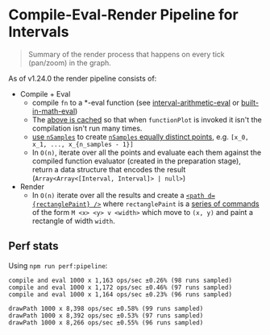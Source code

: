 # Compile-Eval-Render Pipeline for Intervals

> Summary of the render process that happens on every tick (pan/zoom) in the graph.

As of v1.24.0 the render pipeline consists of:

- Compile + Eval
  - compile `fn` to a *-eval function (see [interval-arithmetic-eval](https://github.com/mauriciopoppe/interval-arithmetic-eval)
  or [built-in-math-eval](https://github.com/mauriciopoppe/built-in-math-eval))
  - The [above is cached]() so that when `functionPlot` is invoked it isn't
  the compilation isn't run many times.
  - [use `nSamples`](https://github.com/mauriciopoppe/function-plot/blob/b46e07c3281bce5b6bff00050ba3d6a16795a483/src/evaluate.ts#L40)
  to create [`nSamples` equally distinct points](https://github.com/mauriciopoppe/function-plot/blob/b46e07c3281bce5b6bff00050ba3d6a16795a483/src/samplers/interval.ts#L17),
  e.g. `[x_0, x_1, ..., x_{n_samples - 1}]`
  - In `O(n)`, iterate over all the points and evaluate each them against the compiled function evaluator (created in the preparation stage),
    return a data structure that encodes the result (`Array<Array<[Interval, Interval]> | null>`)
- Render
  - In `O(n)` iterate over all the results and create a [`<path d={rectanglePaint} />`](https://github.com/mauriciopoppe/function-plot/blob/b46e07c3281bce5b6bff00050ba3d6a16795a483/src/graph-types/interval.ts#L96)
  where `rectanglePaint` is a [series of commands](https://github.com/mauriciopoppe/function-plot/blob/b46e07c3281bce5b6bff00050ba3d6a16795a483/src/graph-types/interval.ts#L68)
    of the form `M <x> <y> v <width>` which move to `(x, y)` and paint a rectangle of width `width`.

## Perf stats

Using `npm run perf:pipeline`:

```
compile and eval 1000 x 1,163 ops/sec ±0.26% (98 runs sampled)
compile and eval 1000 x 1,172 ops/sec ±0.46% (97 runs sampled)
compile and eval 1000 x 1,164 ops/sec ±0.23% (96 runs sampled)

drawPath 1000 x 8,398 ops/sec ±0.58% (99 runs sampled)
drawPath 1000 x 8,392 ops/sec ±0.53% (97 runs sampled)
drawPath 1000 x 8,266 ops/sec ±0.55% (96 runs sampled)
```
